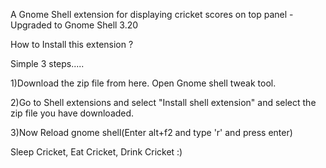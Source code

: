 A Gnome Shell extension for displaying cricket scores on top panel - Upgraded to Gnome Shell 3.20

How to Install this extension ? 

Simple 3 steps.....

1)Download the zip file from here. Open Gnome shell tweak tool.

2)Go to Shell extensions and select "Install shell extension" and select the zip file you have downloaded.

3)Now Reload gnome shell(Enter alt+f2 and type 'r' and press enter)

Sleep Cricket, Eat Cricket, Drink Cricket :)
